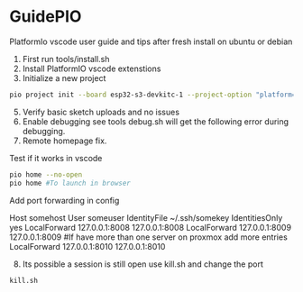 # GuidePIO
PlatformIo vscode user guide and tips after fresh install on ubuntu or debian

1. First run tools/install.sh
2. Install PlatformIO vscode extenstions
3. Initialize a new project
```bash
pio project init --board esp32-s3-devkitc-1 --project-option "platform=espressif32@6.9.0" --project-option "framework=arduino"
```
5. Verify basic sketch uploads and no issues
6. Enable debugging see tools debug.sh will get the following error during debugging.
7. Remote homepage fix.

Test if it works in vscode
```bash
pio home --no-open
pio home #To launch in browser
```

 Add port forwarding in config

 Host somehost
	User someuser
	IdentityFile ~/.ssh/somekey
	IdentitiesOnly yes
	LocalForward 127.0.0.1:8008 127.0.0.1:8008 
	LocalForward 127.0.0.1:8009 127.0.0.1:8009 #If have more than one server on proxmox add more entries
    LocalForward 127.0.0.1:8010 127.0.0.1:8010

8. Its possible a session is still open use kill.sh and change the port

```bash
kill.sh
```